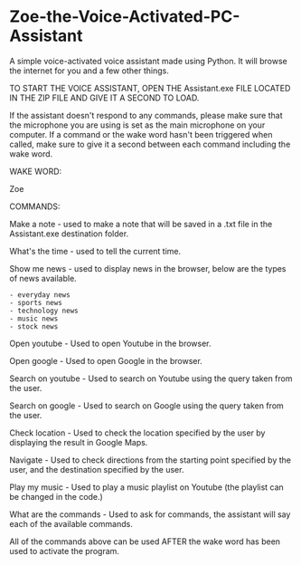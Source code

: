 # Zoe-the-Voice-Activated-PC-Assistant
A simple voice-activated voice assistant made using Python. It will browse the internet for you and a few other things.

TO START THE VOICE ASSISTANT, OPEN THE Assistant.exe FILE LOCATED IN THE ZIP FILE
AND GIVE IT A SECOND TO LOAD.

If the assistant doesn't respond to any commands, please make sure that the microphone you are using is set as the main microphone on your computer.
If a command or the wake word hasn't been triggered when called, make sure to give it a second between each command including the wake word.


WAKE WORD:

Zoe


COMMANDS:

Make a note - used to make a note that will be saved in a .txt file in the Assistant.exe destination folder.

What's the time - used to tell the current time.

Show me news - used to display news in the browser, below are the types of news available.

	- everyday news
	- sports news
	- technology news
	- music news
	- stock news

Open youtube - Used to open Youtube in the browser.

Open google - Used to open Google in the browser.

Search on youtube - Used to search on Youtube using the query taken from the user.

Search on google - Used to search on Google using the query taken from the user.

Check location - Used to check the location specified by the user by displaying the result in Google Maps.

Navigate - Used to check directions from the starting point specified by the user, and the destination specified by the user.

Play my music - Used to play a music playlist on Youtube (the playlist can be changed in the code.)

What are the commands - Used to ask for commands, the assistant will say each of the available commands.


All of the commands above can be used AFTER the wake word has been used to activate the program.
